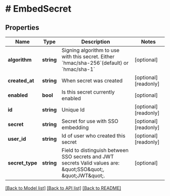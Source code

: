 # # EmbedSecret

## Properties

Name | Type | Description | Notes
------------ | ------------- | ------------- | -------------
**algorithm** | **string** | Signing algorithm to use with this secret. Either &#x60;hmac/sha-256&#x60;(default) or &#x60;hmac/sha-1&#x60; | [optional]
**created_at** | **string** | When secret was created | [optional] [readonly]
**enabled** | **bool** | Is this secret currently enabled | [optional]
**id** | **string** | Unique Id | [optional] [readonly]
**secret** | **string** | Secret for use with SSO embedding | [optional] [readonly]
**user_id** | **string** | Id of user who created this secret | [optional] [readonly]
**secret_type** | **string** | Field to distinguish between SSO secrets and JWT secrets Valid values are: \&quot;SSO\&quot;, \&quot;JWT\&quot;. | [optional]

[[Back to Model list]](../../README.md#models) [[Back to API list]](../../README.md#endpoints) [[Back to README]](../../README.md)
